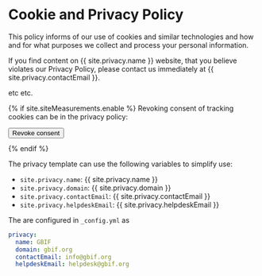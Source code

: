# Cookie and Privacy Policy

This policy informs of our use of cookies and similar technologies and how and for what purposes we collect and process your personal information.

If you find content on {{ site.privacy.name }} website, that you believe violates our Privacy Policy, please contact us immediately at {{ site.privacy.contactEmail }}.

etc etc.

{% if site.siteMeasurements.enable %}
Revoking consent of tracking cookies can be in the privacy policy:

<!-- The conditional is to ensure that we only show it if tracking is enabled -->
<div style="margin: 12px 0">
  <button class="button is-primary" onclick="resetPrivacySettings()">
    Revoke consent
  </button>
</div>
{% endif %}

The privacy template can use the following variables to simplify use:

* `site.privacy.name`: {{ site.privacy.name }}
* `site.privacy.domain`: {{ site.privacy.domain }}
* `site.privacy.contactEmail`: {{ site.privacy.contactEmail }}
* `site.privacy.helpdeskEmail`: {{ site.privacy.helpdeskEmail }}

The are configured in `_config.yml` as
```yml
privacy:
  name: GBIF
  domain: gbif.org
  contactEmail: info@gbif.org
  helpdeskEmail: helpdesk@gbif.org
```
